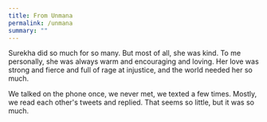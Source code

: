 ```yaml
---
title: From Unmana
permalink: /unmana
summary: ""
---
```


Surekha did so much for so many. But most of all, she was kind. To me personally, she was always warm and encouraging and loving. Her love was strong and fierce and full of rage at injustice, and the world needed her so much.

We talked on the phone once, we never met, we texted a few times. Mostly, we read each other's tweets and replied. That seems so little, but it was so much.
